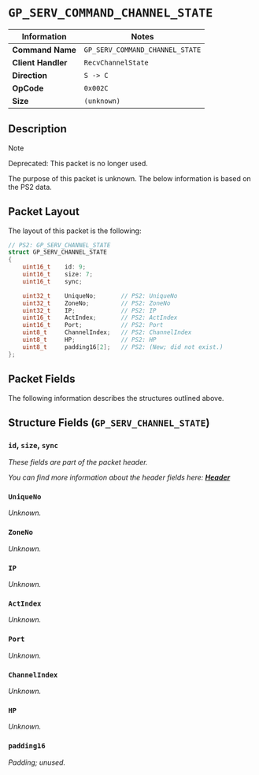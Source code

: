 # `GP_SERV_COMMAND_CHANNEL_STATE`

| Information               | Notes |
|---                        |---    |
| **Command Name**          | `GP_SERV_COMMAND_CHANNEL_STATE` |
| **Client Handler**        | `RecvChannelState` |
| **Direction**             | `S -> C` |
| **OpCode**                | `0x002C` |
| **Size**                  | `(unknown)` |

## Description

> [!NOTE]
> Deprecated: This packet is no longer used.

The purpose of this packet is unknown. The below information is based on the PS2 data.

## Packet Layout

The layout of this packet is the following:

```cpp
// PS2: GP_SERV_CHANNEL_STATE
struct GP_SERV_CHANNEL_STATE
{
    uint16_t    id: 9;
    uint16_t    size: 7;
    uint16_t    sync;

    uint32_t    UniqueNo;       // PS2: UniqueNo
    uint32_t    ZoneNo;         // PS2: ZoneNo
    uint32_t    IP;             // PS2: IP
    uint16_t    ActIndex;       // PS2: ActIndex
    uint16_t    Port;           // PS2: Port
    uint8_t     ChannelIndex;   // PS2: ChannelIndex
    uint8_t     HP;             // PS2: HP
    uint8_t     padding16[2];   // PS2: (New; did not exist.)
};
```

## Packet Fields

The following information describes the structures outlined above.

## Structure Fields (`GP_SERV_CHANNEL_STATE`)

### `id`, `size`, `sync`

_These fields are part of the packet header._

_You can find more information about the header fields here: [**Header**](/world/HEADER.md)_

### `UniqueNo`

_Unknown._

### `ZoneNo`

_Unknown._

### `IP`

_Unknown._

### `ActIndex`

_Unknown._

### `Port`

_Unknown._

### `ChannelIndex`

_Unknown._

### `HP`

_Unknown._

### `padding16`

_Padding; unused._
